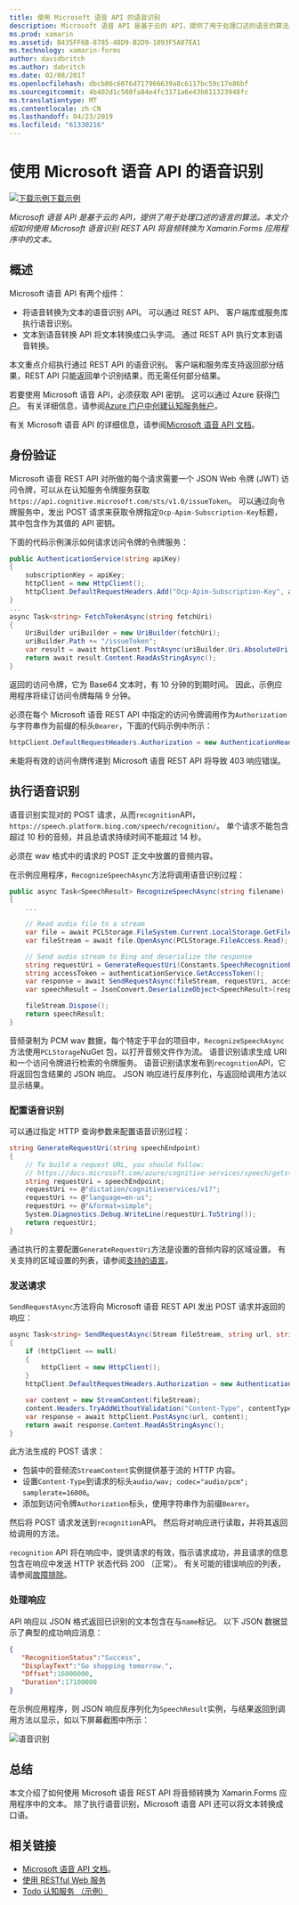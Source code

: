 ```yaml
---
title: 使用 Microsoft 语音 API 的语音识别
description: Microsoft 语音 API 是基于云的 API，提供了用于处理口述的语言的算法。 本文介绍如何使用 Microsoft 语音识别 REST API 将音频转换为 Xamarin.Forms 应用程序中的文本。
ms.prod: xamarin
ms.assetid: B435FF6B-8785-48D9-B2D9-1893F5A87EA1
ms.technology: xamarin-forms
author: davidbritch
ms.author: dabritch
ms.date: 02/08/2017
ms.openlocfilehash: dbcb86c6076d717966639a8c6117bc59c17e86bf
ms.sourcegitcommit: 4b402d1c508fa84e4fc3171a6e43b811323948fc
ms.translationtype: MT
ms.contentlocale: zh-CN
ms.lasthandoff: 04/23/2019
ms.locfileid: "61330216"
---
```

# <a name="speech-recognition-using-the-microsoft-speech-api"></a>使用 Microsoft 语音 API 的语音识别

[![下载示例](~/media/shared/download.png)下载示例](https://developer.xamarin.com/samples/xamarin-forms/WebServices/TodoCognitiveServices/)

_Microsoft 语音 API 是基于云的 API，提供了用于处理口述的语言的算法。本文介绍如何使用 Microsoft 语音识别 REST API 将音频转换为 Xamarin.Forms 应用程序中的文本。_

## <a name="overview"></a>概述

Microsoft 语音 API 有两个组件：

- 将语音转换为文本的语音识别 API。 可以通过 REST API、 客户端库或服务库执行语音识别。
- 文本到语音转换 API 将文本转换成口头字词。 通过 REST API 执行文本到语音转换。

本文重点介绍执行通过 REST API 的语音识别。 客户端和服务库支持返回部分结果，REST API 只能返回单个识别结果，而无需任何部分结果。

若要使用 Microsoft 语音 API，必须获取 API 密钥。 这可以通过 Azure 获得[门户](https://portal.azure.com/)。 有关详细信息，请参阅[Azure 门户中创建认知服务帐户](/azure/cognitive-services/cognitive-services-apis-create-account)。

有关 Microsoft 语音 API 的详细信息，请参阅[Microsoft 语音 API 文档](/azure/cognitive-services/speech/home/)。

## <a name="authentication"></a>身份验证

Microsoft 语音 REST API 对所做的每个请求需要一个 JSON Web 令牌 (JWT) 访问令牌，可以从在认知服务令牌服务获取`https://api.cognitive.microsoft.com/sts/v1.0/issueToken`。 可以通过向令牌服务中，发出 POST 请求来获取令牌指定`Ocp-Apim-Subscription-Key`标题，其中包含作为其值的 API 密钥。

下面的代码示例演示如何请求访问令牌的令牌服务：

```csharp
public AuthenticationService(string apiKey)
{
    subscriptionKey = apiKey;
    httpClient = new HttpClient();
    httpClient.DefaultRequestHeaders.Add("Ocp-Apim-Subscription-Key", apiKey);
}
...
async Task<string> FetchTokenAsync(string fetchUri)
{
    UriBuilder uriBuilder = new UriBuilder(fetchUri);
    uriBuilder.Path += "/issueToken";
    var result = await httpClient.PostAsync(uriBuilder.Uri.AbsoluteUri, null);
    return await result.Content.ReadAsStringAsync();
}
```

返回的访问令牌，它为 Base64 文本时，有 10 分钟的到期时间。 因此，示例应用程序将续订访问令牌每隔 9 分钟。

必须在每个 Microsoft 语音 REST API 中指定的访问令牌调用作为`Authorization`与字符串作为前缀的标头`Bearer`，下面的代码示例中所示：

```csharp
httpClient.DefaultRequestHeaders.Authorization = new AuthenticationHeaderValue("Bearer", bearerToken);
```

未能将有效的访问令牌传递到 Microsoft 语音 REST API 将导致 403 响应错误。

## <a name="performing-speech-recognition"></a>执行语音识别

语音识别实现对的 POST 请求，从而`recognition`API， `https://speech.platform.bing.com/speech/recognition/`。 单个请求不能包含超过 10 秒的音频，并且总请求持续时间不能超过 14 秒。

必须在 wav 格式中的请求的 POST 正文中放置的音频内容。

在示例应用程序，`RecognizeSpeechAsync`方法将调用语音识别过程：

```csharp
public async Task<SpeechResult> RecognizeSpeechAsync(string filename)
{
    ...

    // Read audio file to a stream
    var file = await PCLStorage.FileSystem.Current.LocalStorage.GetFileAsync(filename);
    var fileStream = await file.OpenAsync(PCLStorage.FileAccess.Read);

    // Send audio stream to Bing and deserialize the response
    string requestUri = GenerateRequestUri(Constants.SpeechRecognitionEndpoint);
    string accessToken = authenticationService.GetAccessToken();
    var response = await SendRequestAsync(fileStream, requestUri, accessToken, Constants.AudioContentType);
    var speechResult = JsonConvert.DeserializeObject<SpeechResult>(response);

    fileStream.Dispose();
    return speechResult;
}
```

音频录制为 PCM wav 数据，每个特定于平台的项目中，`RecognizeSpeechAsync`方法使用`PCLStorage`NuGet 包，以打开音频文件作为流。 语音识别请求生成 URI 和一个访问令牌进行检索的令牌服务。 语音识别请求发布到`recognition`API，它将返回包含结果的 JSON 响应。 JSON 响应进行反序列化，与返回给调用方法以显示结果。

### <a name="configuring-speech-recognition"></a>配置语音识别

可以通过指定 HTTP 查询参数来配置语音识别过程：

```csharp
string GenerateRequestUri(string speechEndpoint)
{
    // To build a request URL, you should follow:
    // https://docs.microsoft.com/azure/cognitive-services/speech/getstarted/getstartedrest
    string requestUri = speechEndpoint;
    requestUri += @"dictation/cognitiveservices/v1?";
    requestUri += @"language=en-us";
    requestUri += @"&format=simple";
    System.Diagnostics.Debug.WriteLine(requestUri.ToString());
    return requestUri;
}
```

通过执行的主要配置`GenerateRequestUri`方法是设置的音频内容的区域设置。 有关支持的区域设置的列表，请参阅[支持的语言](/azure/cognitive-services/speech/api-reference-rest/supportedlanguages/)。

### <a name="sending-the-request"></a>发送请求

`SendRequestAsync`方法将向 Microsoft 语音 REST API 发出 POST 请求并返回的响应：

```csharp
async Task<string> SendRequestAsync(Stream fileStream, string url, string bearerToken, string contentType)
{
    if (httpClient == null)
    {
        httpClient = new HttpClient();
    }
    httpClient.DefaultRequestHeaders.Authorization = new AuthenticationHeaderValue("Bearer", bearerToken);

    var content = new StreamContent(fileStream);
    content.Headers.TryAddWithoutValidation("Content-Type", contentType);
    var response = await httpClient.PostAsync(url, content);
    return await response.Content.ReadAsStringAsync();
}
```

此方法生成的 POST 请求：

- 包装中的音频流`StreamContent`实例提供基于流的 HTTP 内容。
- 设置`Content-Type`到请求的标头`audio/wav; codec="audio/pcm"; samplerate=16000`。
- 添加到访问令牌`Authorization`标头，使用字符串作为前缀`Bearer`。

然后将 POST 请求发送到`recognition`API。 然后将对响应进行读取，并将其返回给调用的方法。

`recognition` API 将在响应中，提供请求的有效，指示请求成功，并且请求的信息包含在响应中发送 HTTP 状态代码 200 （正常）。 有关可能的错误响应的列表，请参阅[故障排除](/azure/cognitive-services/speech/troubleshooting)。

### <a name="processing-the-response"></a>处理响应

API 响应以 JSON 格式返回已识别的文本包含在与`name`标记。 以下 JSON 数据显示了典型的成功响应消息：

```json
{  
   "RecognitionStatus":"Success",
   "DisplayText":"Go shopping tomorrow.",
   "Offset":16000000,
   "Duration":17100000
}
```

在示例应用程序，则 JSON 响应反序列化为`SpeechResult`实例，与结果返回到调用方法以显示，如以下屏幕截图中所示：

![](speech-recognition-images/speech-recognition.png "语音识别")

## <a name="summary"></a>总结

本文介绍了如何使用 Microsoft 语音 REST API 将音频转换为 Xamarin.Forms 应用程序中的文本。 除了执行语音识别，Microsoft 语音 API 还可以将文本转换成口语。

## <a name="related-links"></a>相关链接

- [Microsoft 语音 API 文档](/azure/cognitive-services/speech/home/)。
- [使用 RESTful Web 服务](~/xamarin-forms/data-cloud/consuming/rest.md)
- [Todo 认知服务 （示例）](https://developer.xamarin.com/samples/xamarin-forms/WebServices/TodoCognitiveServices/)
